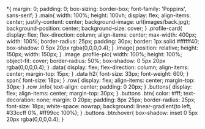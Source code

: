 
*{
  margin: 0;
  padding: 0;
  box-sizing: border-box;
  font-family: 'Poppins', sans-serif;
}
.main{
  width: 100%;
  height: 100vh;
  display: flex;
  align-items: center;
  justify-content: center;
  background-image: url(images/back.jpg);
  background-position: center;
  background-size: cover;
}
.profile-card{
  display: flex;
  flex-direction: column;
  align-items: center;
  max-width: 400px;
  width: 100%;
  border-radius: 25px;
  padding: 30px;
  border: 1px solid #ffffff40;
  box-shadow: 0 5px 20px rgba(0,0,0,0.4);
}
.image{
  position: relative;
  height: 150px;
  width: 150px;
}
.image .profile-pic{
  width: 100%;
  height: 100%;
  object-fit: cover;
  border-radius: 50%;
  box-shadow: 0 5px 20px rgba(0,0,0,0.4);
}
.data{
  display: flex;
  flex-direction: column;
  align-items: center;
  margin-top: 15px;
}
.data h2{
  font-size: 33px;
  font-weight: 600;
}
span{
  font-size: 18px;
}
.row{
  display: flex;
  align-items: center;
  margin-top: 30px;
}
.row .info{
  text-align: center;
  padding: 0 20px;
}
.buttons{
  display: flex;
  align-items: center;
  margin-top: 30px;
}
.buttons .btn{
  color: #fff;
  text-decoration: none;
  margin: 0 20px;
  padding: 8px 25px;
  border-radius: 25px;
  font-size: 18px;
  white-space: nowrap;
  background: linear-gradient(to left, #33ccff 0%, #ff99cc 100%);
}
.buttons .btn:hover{
  box-shadow: inset 0 5px 20px rgba(0,0,0,0.4);
}

